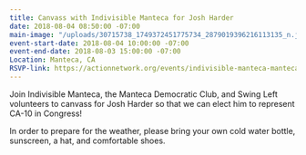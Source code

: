 ```yaml
---
title: Canvass with Indivisible Manteca for Josh Harder
date: 2018-08-04 08:50:00 -07:00
main-image: "/uploads/30715738_1749372451775734_2879019396216113135_n.jpg"
event-start-date: 2018-08-04 10:00:00 -07:00
event-end-date: 2018-08-03 15:00:00 -07:00
Location: Manteca, CA
RSVP-link: https://actionnetwork.org/events/indivisible-manteca-manteca-dems-canvass-for-josh-harder
---
```



Join Indivisible Manteca, the Manteca Democratic Club, and Swing Left volunteers to canvass for Josh Harder so that we can elect him to represent CA-10 in Congress! 

In order to prepare for the weather, please bring your own cold water bottle, sunscreen, a hat, and comfortable shoes.